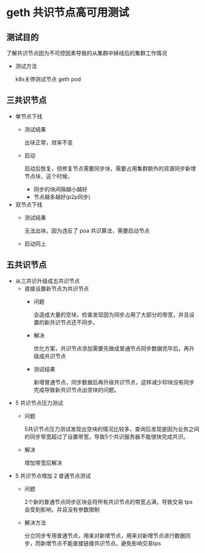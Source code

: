 # geth 共识节点高可用测试
## 测试目的
了解共识节点因为不可控因素导致的从集群中掉线后的集群工作情况

- 测试方法

	k8s关停测试节点 geth pod
	 
## 三共识节点
- 单节点下线
	- 测试结果

		出块正常，效率不变
	- 启动

		启动后恢复，但修复节点需要同步块，需要占用集群额外的资源同步新增节点块，这个时候，
		
		- 同步的块间隔越小越好
		- 节点越多越好(p2p同步)
- 双节点下线
	- 测试结果

		无法出块，因为违反了 poa 共识算法，需要启动节点
	- 启动同上

## 五共识节点
- 从三共识升级成五共识节点
	- 直接设置新节点为共识节点
		- 问题

			会造成大量的空块，检查发现因为同步占用了大部分的带宽，并且设置的新共识节点还不同步。
		- 解决

			优化方案，共识节点添加需要先做成普通节点同步数据完毕后，再升级成共识节点
		- 测试结果

			新增普通节点，同步数据后再升级共识节点，这样减少印块没有同步完成导致新共识节点出空块的问题。
- 5 共识节点压力测试
	- 问题

		5共识节点压力测试发现出空块的情况比较多，查询后发现是因为业务之间的同步带宽超过了设置带宽，导致5个共识服务器不能很快完成共识。
	- 解决
	
		增加带宽后解决
- 5 共识节点增加 2 普通节点测试
	- 问题

		2个新的普通节点同步区块会将所有共识节点的带宽占满，导致交易 tps 会受到影响，并且没有参数限制
	- 解决方法
		
		分立同步专用普通节点，用来对新增节点，用来对新增节点进行数据同步，而新增节点不能直接链接共识节点。避免影响交易tps 	 		 	
		 		
		
			  

		

	 

